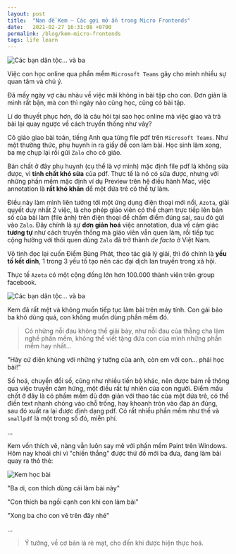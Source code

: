 ```yaml
---
layout: post
title:  "Nan đề Kem — Các gợi mở ẩn trong Micro Frontends"
date:   2021-02-27 16:31:08 +0700
permalink: /blog/kem-micro-frontends
tags: life learn
---
```


<img 
    data-src="https://res.cloudinary.com/nhandle/image/upload/w_auto,c_scale/post-covid-19-new-normal_okzvxl.png" 
    alt="Các bạn dân tộc... và ba"
    class="cld-responsive">

Việc con học online qua phần mềm `Microsoft Teams` gây cho mình nhiều sự quan tâm và chú ý.

Đã mấy ngày vợ càu nhàu về việc mãi không in bài tập cho con.
Đơn giản là mình rất bận, mà con thì ngày nào cũng học, cũng có bài tập.

Lí do thuyết phục hơn, đó là câu hỏi tại sao học online mà việc giao và trả bài lại quay ngược về cách truyền thống như vâỵ?

Cô giáo giao bài toán, tiếng Anh qua từng file pdf trên `Microsoft Teams`.
Như một thường thức, phụ huynh in ra giấy để con làm bài.
Học sinh làm xong, ba mẹ chụp lại rồi gửi `Zalo` cho cô giáo.

Bản chất ở đây phụ huynh (cụ thể là vợ mình) mặc định file pdf là không sửa được, vì **tính chất khó sửa** của pdf.
Thực tế là nó có sửa được, nhưng với những phần mềm mặc định ví dụ Preview trên hệ điều hành Mac, việc annotation là **rất khó khăn** để một đứa trẻ có thể tự làm.


Điều này làm mình liên tưởng tới một ứng dụng điện thoại mới nổi, `Azota`, giải quyết duy nhất 2 việc, là cho phép giáo viên có thể chạm trực tiếp lên bản số của bài làm (file ảnh) trên điện thoại để chấm điểm đúng sai, sau đó gửi vào `Zalo`.
Đây chính là sự **đơn giản hoá** việc annotation, đưa về cảm giác **tương tự** như cách truyền thống mà giáo viên vẫn quen làm, rồi tiếp tục cộng hưởng với thói quen dùng `Zalo` đã trở thành *de facto* ở Việt Nam.

Vô tình đọc lại cuốn Điểm Bùng Phát, theo tác giả lý giải, thì đó chính là **yếu tố kết dính**, 1 trong 3 yếu tố tạo nên các đại dịch lan truyền trong xã hội.

Thực tế `Azota` có một cộng đồng lớn hơn 100.000 thành viên trên group facebook.

<img 
    data-src="https://res.cloudinary.com/nhandle/image/upload/w_auto,c_scale/cac_ban_dan_toc_va_ba_om9reo.png" 
    alt="Các bạn dân tộc... và ba"
    class="cld-responsive">

Kem đã rất mệt và không muốn tiếp tục làm bài trên máy tính. Con gái bảo ba khó dùng quá, con không muốn dùng phần mềm đó.

> Có những nỗi đau không thể giãi bày, như nỗi đau của thằng cha làm nghề phần mềm, không thể viết tặng đứa con của mình những phần mềm hay nhất...

"Hãy cứ điên khùng với những ý tưởng của anh, còn em với con... phải học bài!"

Số hoá, chuyển đổi số, cũng như nhiều tiến bộ khác, nên được bám rễ thông qua việc truyền cảm hứng, một điều rất tự nhiên của con người.
Điểm mấu chốt ở đây là có phầm mềm đủ đơn giản với thao tác của một đứa trẻ, có thể điền text nhanh chóng vào chỗ trống, hay khoanh tròn vào đáp án đúng, sau đó xuất ra lại được định dạng pdf.
Có rất nhiều phần mềm như thế và `smallpdf` là một trong số đó, miễn phí.

...

Kem vốn thích vẽ, nàng vẫn luôn say mê với phần mềm Paint trên Windows.
Hôm nay khoái chí vì "chiến thắng" được thứ đồ mới ba đưa, đang làm bài quay ra thỏ thẻ:

<img 
    data-src="https://res.cloudinary.com/nhandle/image/upload/w_auto,c_scale/Kem_hoc_bai_roe1al.png" 
    alt="Kem học bài"
    class="cld-responsive"
    style="max-width:500px">

"Ba ơi, con thích dùng cái làm bài này"

"Con thích ba ngồi cạnh con khi con làm bài"

"Xong ba cho con vẽ trên đây nhé"

...

> Ý tưởng, về cơ bản là rẻ mạt, cho đến khi được hiện thực hoá.